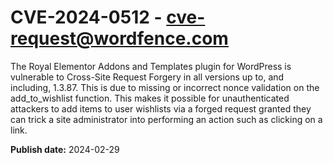 # CVE-2024-0512 - cve-request@wordfence.com

The Royal Elementor Addons and Templates plugin for WordPress is vulnerable to Cross-Site Request Forgery in all versions up to, and including, 1.3.87. This is due to missing or incorrect nonce validation on the add_to_wishlist function. This makes it possible for unauthenticated attackers to add items to user wishlists via a forged request granted they can trick a site administrator into performing an action such as clicking on a link.

**Publish date:** 2024-02-29

